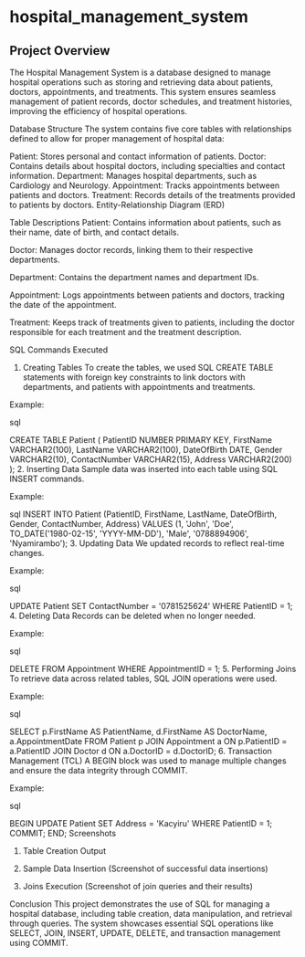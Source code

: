 # hospital_management_system
## Project Overview
The Hospital Management System is a database designed to manage hospital operations such as storing and retrieving data about patients, doctors, appointments, and treatments. This system ensures seamless management of patient records, doctor schedules, and treatment histories, improving the efficiency of hospital operations.

Database Structure
The system contains five core tables with relationships defined to allow for proper management of hospital data:

Patient: Stores personal and contact information of patients.
Doctor: Contains details about hospital doctors, including specialties and contact information.
Department: Manages hospital departments, such as Cardiology and Neurology.
Appointment: Tracks appointments between patients and doctors.
Treatment: Records details of the treatments provided to patients by doctors.
Entity-Relationship Diagram (ERD)

Table Descriptions
Patient:
Contains information about patients, such as their name, date of birth, and contact details.

Doctor:
Manages doctor records, linking them to their respective departments.

Department:
Contains the department names and department IDs.

Appointment:
Logs appointments between patients and doctors, tracking the date of the appointment.

Treatment:
Keeps track of treatments given to patients, including the doctor responsible for each treatment and the treatment description.

SQL Commands Executed
1. Creating Tables
To create the tables, we used SQL CREATE TABLE statements with foreign key constraints to link doctors with departments, and patients with appointments and treatments.

Example:

sql

CREATE TABLE Patient (
    PatientID NUMBER PRIMARY KEY,
    FirstName VARCHAR2(100),
    LastName VARCHAR2(100),
    DateOfBirth DATE,
    Gender VARCHAR2(10),
    ContactNumber VARCHAR2(15),
    Address VARCHAR2(200)
);
2. Inserting Data
Sample data was inserted into each table using SQL INSERT commands.

Example:

sql
INSERT INTO Patient (PatientID, FirstName, LastName, DateOfBirth, Gender, ContactNumber, Address)
VALUES (1, 'John', 'Doe', TO_DATE('1980-02-15', 'YYYY-MM-DD'), 'Male', '0788894906', 'Nyamirambo');
3. Updating Data
We updated records to reflect real-time changes.

Example:

sql

UPDATE Patient
SET ContactNumber = '0781525624'
WHERE PatientID = 1;
4. Deleting Data
Records can be deleted when no longer needed.

Example:

sql

DELETE FROM Appointment
WHERE AppointmentID = 1;
5. Performing Joins
To retrieve data across related tables, SQL JOIN operations were used.

Example:

sql

SELECT p.FirstName AS PatientName, d.FirstName AS DoctorName, a.AppointmentDate
FROM Patient p
JOIN Appointment a ON p.PatientID = a.PatientID
JOIN Doctor d ON a.DoctorID = d.DoctorID;
6. Transaction Management (TCL)
A BEGIN block was used to manage multiple changes and ensure the data integrity through COMMIT.

Example:

sql

BEGIN
    UPDATE Patient SET Address = 'Kacyiru' WHERE PatientID = 1;
    COMMIT;
END;
Screenshots
1. Table Creation Output
  

3. Sample Data Insertion
(Screenshot of successful data insertions)

4. Joins Execution
(Screenshot of join queries and their results)


Conclusion
This project demonstrates the use of SQL for managing a hospital database, including table creation, data manipulation, and retrieval through queries. The system showcases essential SQL operations like SELECT, JOIN, INSERT, UPDATE, DELETE, and transaction management using COMMIT.
